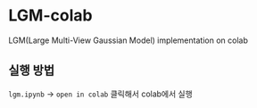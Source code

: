 # LGM-colab
LGM(Large Multi-View Gaussian Model) implementation on colab
## 실행 방법
`lgm.ipynb` -> `open in colab` 클릭해서 colab에서 실행
